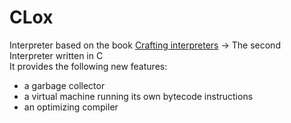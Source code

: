 # CLox
Interpreter based on the book [Crafting interpreters](https://craftinginterpreters.com/contents.html) -> The second Interpreter written in C <br/>
It provides the following new features:
* a garbage collector
* a virtual machine running its own bytecode instructions
* an optimizing compiler    
